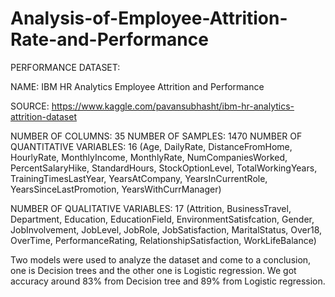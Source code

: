 # Analysis-of-Employee-Attrition-Rate-and-Performance

PERFORMANCE DATASET: 

NAME: IBM HR Analytics Employee Attrition and Performance 

SOURCE: https://www.kaggle.com/pavansubhasht/ibm-hr-analytics-attrition-dataset 

NUMBER OF COLUMNS: 35 NUMBER OF SAMPLES: 1470 NUMBER OF QUANTITATIVE VARIABLES: 16 (Age, DailyRate, DistanceFromHome, HourlyRate, MonthlyIncome, MonthlyRate, NumCompaniesWorked, PercentSalaryHike, StandardHours, StockOptionLevel, TotalWorkingYears, TrainingTimesLastYear, YearsAtCompany, YearsInCurrentRole, YearsSinceLastPromotion, YearsWithCurrManager)

NUMBER OF QUALITATIVE VARIABLES: 17 (Attrition, BusinessTravel, Department, Education, EducationField, EnvironmentSatisfcation, Gender, JobInvolvement, JobLevel, JobRole, JobSatisfaction, MaritalStatus, Over18, OverTime, PerformanceRating, RelationshipSatisfaction, WorkLifeBalance)

 Two models were used to analyze the dataset and come to a conclusion, one is Decision trees and the other one is Logistic regression. We got accuracy around 83% from Decision tree and 89% from Logistic regression.
